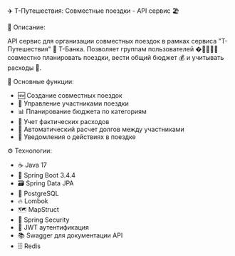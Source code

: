 ✈️ T-Путешествия: Совместные поездки - API сервис 🏖️

📝 Описание:

API сервис для организации совместных поездок в рамках сервиса "Т-Путешествия" 🏦 Т-Банка. Позволяет группам пользователей �👨👩👧👦 совместно планировать поездки, вести общий бюджет 💰 и учитывать расходы 🧾.

🚀 Основные функции:

- 🆕 Создание совместных поездок
- 👥 Управление участниками поездки
- 📊 Планирование бюджета по категориям
- 💸 Учет фактических расходов
- 🧮 Автоматический расчет долгов между участниками
- 🔔 Уведомления о действиях в поездке

⚙️ Технологии:

- ☕ Java 17
- 🌱 Spring Boot 3.4.4
- 🗃️ Spring Data JPA
- 🐘 PostgreSQL
- 🔥 Lombok
- 🗺️ MapStruct
- 🔐 Spring Security
- 🎫 JWT аутентификация
- 📚 Swagger для документации API
- 🗄️ Redis
